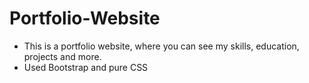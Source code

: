 # Portfolio-Website

- This is a portfolio website, where you can see my skills, education, projects and more.
- Used Bootstrap and pure CSS

